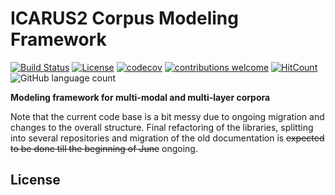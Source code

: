 # ICARUS2 Corpus Modeling Framework

[![Build Status](https://travis-ci.org/icarus-tooling/icarus2-modeling-framework.png)](https://travis-ci.org/icarus-tooling/icarus2-modeling-framework)
[![License](https://img.shields.io/badge/License-Apache%202.0-yellowgreen.svg)](https://github.com/icarus-tooling/icarus2-modeling-framework/blob/master/LICENSE)
[![codecov](https://codecov.io/gh/icarus-tooling/icarus2-modeling-framework/branch/dev/graph/badge.svg)](https://codecov.io/gh/icarus-tooling/icarus2-modeling-framework)
[![contributions welcome](https://img.shields.io/badge/contributions-welcome-brightgreen.svg?style=flat)](https://github.com/dwyl/esta/issues)
[![HitCount](http://hits.dwyl.com/icarus-tooling/icarus2-modeling-framework.svg)](http://hits.dwyl.com/icarus-tooling/icarus2-modeling-framework)
![GitHub language count](https://img.shields.io/github/languages/count/icarus-tooling/icarus2-modeling-framework.svg)



**Modeling framework for multi-modal and multi-layer corpora**

Note that the current code base is a bit messy due to ongoing migration and changes to the overall structure.
Final refactoring of the libraries, splitting into several repositories and migration of the old documentation is ~~expected to be done till the beginning of June~~ ongoing.

## License

